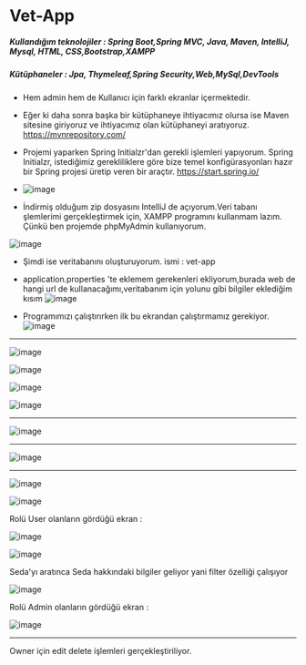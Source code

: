 # Vet-App

##### Kullandığım teknolojiler : Spring Boot,Spring MVC, Java, Maven, IntelliJ, Mysql, HTML, CSS,Bootstrap,XAMPP
##### Kütüphaneler : Jpa, Thymeleaf,Spring Security,Web,MySql,DevTools

- Hem admin hem de Kullanıcı için farklı ekranlar içermektedir.

- Eğer ki daha sonra başka bir kütüphaneye ihtiyacımız olursa ise Maven sitesine giriyoruz ve ihtiyacımız olan kütüphaneyi aratıyoruz. https://mvnrepository.com/
- Projemi yaparken Spring Initialzr'dan gerekli işlemleri yapıyorum. Spring Initialzr, istediğimiz gerekliliklere göre bize temel konfigürasyonları hazır bir Spring projesi üretip veren bir araçtır.  https://start.spring.io/
- ![image](https://user-images.githubusercontent.com/61595808/193000652-8f500b31-0004-4035-90cb-ae0e33f1e7f3.png)

- İndirmiş olduğum zip dosyasını IntelliJ de açıyorum.Veri tabanı şlemlerimi gerçekleştirmek için, XAMPP programını kullanmam lazım. Çünkü ben projemde phpMyAdmin kullanıyorum.

![image](https://user-images.githubusercontent.com/61595808/193001399-d0ebebb1-985c-422a-b88f-d72e65bffb9c.png)

- Şimdi ise veritabanını oluşturuyorum.  ismi : vet-app
- application.properties 'te eklemem gerekenleri ekliyorum,burada web de hangi url de kullanacağımı,veritabanım için yolunu gibi bilgiler eklediğim kısım 
![image](https://user-images.githubusercontent.com/61595808/193003476-7c184009-0d3f-4dee-8bc5-75397ca29ab2.png)

- Programımızı çalıştırırken ilk bu ekrandan çalıştırmamız gerekiyor.
![image](https://user-images.githubusercontent.com/61595808/193004965-c250e8ef-13a5-4921-a8cb-8c74d8a3ce97.png)

----------------------

![image](https://user-images.githubusercontent.com/61595808/193424154-19a82fec-c4a5-4bf0-866b-902184cfd323.png)

![image](https://user-images.githubusercontent.com/61595808/193424165-f2572490-2438-4a4b-ac5e-a97891aa0ece.png)

![image](https://user-images.githubusercontent.com/61595808/193424170-6f428934-1940-4799-b77f-9862e324870b.png)


![image](https://user-images.githubusercontent.com/61595808/193424192-14a5b439-6371-46f0-a5f3-1a407bf4898d.png)

---------------------------------------------------

![image](https://user-images.githubusercontent.com/61595808/194071024-2870c22a-71e9-41c6-b8cb-3f19d0c4016e.png)

-------------------------------

![image](https://user-images.githubusercontent.com/61595808/193919216-3e3dcd5e-0e47-4b92-b9ee-34eec58c2062.png)

----------------------------

![image](https://user-images.githubusercontent.com/61595808/193941440-0cc72332-793b-4fc6-8d36-e6857e09ac8d.png)


![image](https://user-images.githubusercontent.com/61595808/193944020-9af791f4-befa-41c2-9212-02e4ba05367d.png)

Rolü User olanların gördüğü ekran :

![image](https://user-images.githubusercontent.com/61595808/194105722-8cbe1173-f128-4525-bfd9-73aa754c7c1c.png)

![image](https://user-images.githubusercontent.com/61595808/194105930-206ddee1-86b0-40d1-b332-ee3df3513285.png)

Seda'yı aratınca Seda hakkındaki bilgiler geliyor yani filter özelliği çalışıyor

![image](https://user-images.githubusercontent.com/61595808/194106165-778f392b-0e82-4f7d-a3d5-6aee5bf6b177.png)


Rolü Admin olanların gördüğü ekran : 

![image](https://user-images.githubusercontent.com/61595808/194154218-6d93d0e6-5a3d-4e45-a9fc-962577e97dd7.png)


----------------------
Owner için edit delete işlemleri gerçekleştiriliyor.

